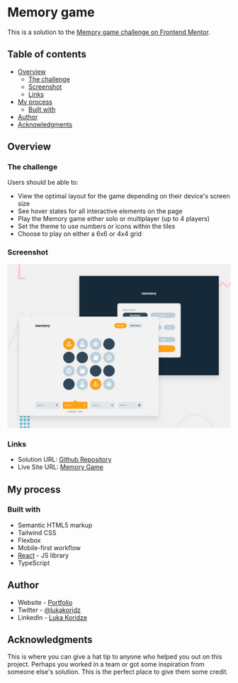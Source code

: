 # Memory game

This is a solution to the [Memory game challenge on Frontend Mentor](https://www.frontendmentor.io/challenges/memory-game-vse4WFPvM).

## Table of contents

- [Overview](#overview)
  - [The challenge](#the-challenge)
  - [Screenshot](#screenshot)
  - [Links](#links)
- [My process](#my-process)
  - [Built with](#built-with)
- [Author](#author)
- [Acknowledgments](#acknowledgments)


## Overview

### The challenge

Users should be able to:

- View the optimal layout for the game depending on their device's screen size
- See hover states for all interactive elements on the page
- Play the Memory game either solo or multiplayer (up to 4 players)
- Set the theme to use numbers or icons within the tiles
- Choose to play on either a 6x6 or 4x4 grid

### Screenshot

![](./preview.jpg)

### Links

- Solution URL: [Github Repository](https://github.com/LukaKoridze13/memory-game)
- Live Site URL: [Memory Game](https://LukaKoridze13.github.io/memory-game)

## My process

### Built with

- Semantic HTML5 markup
- Tailwind CSS
- Flexbox
- Mobile-first workflow
- [React](https://reactjs.org/) - JS library
- TypeScript


## Author

- Website - [Portfolio](https://lukakoridze13.github.io/portfolio/)
- Twitter - [@lukakoridz](https://twitter.com/LukaKoridz)
- LinkedIn - [Luka Koridze](https://www.linkedin.com/in/lukakoridze/)


## Acknowledgments

This is where you can give a hat tip to anyone who helped you out on this project. Perhaps you worked in a team or got some inspiration from someone else's solution. This is the perfect place to give them some credit.

